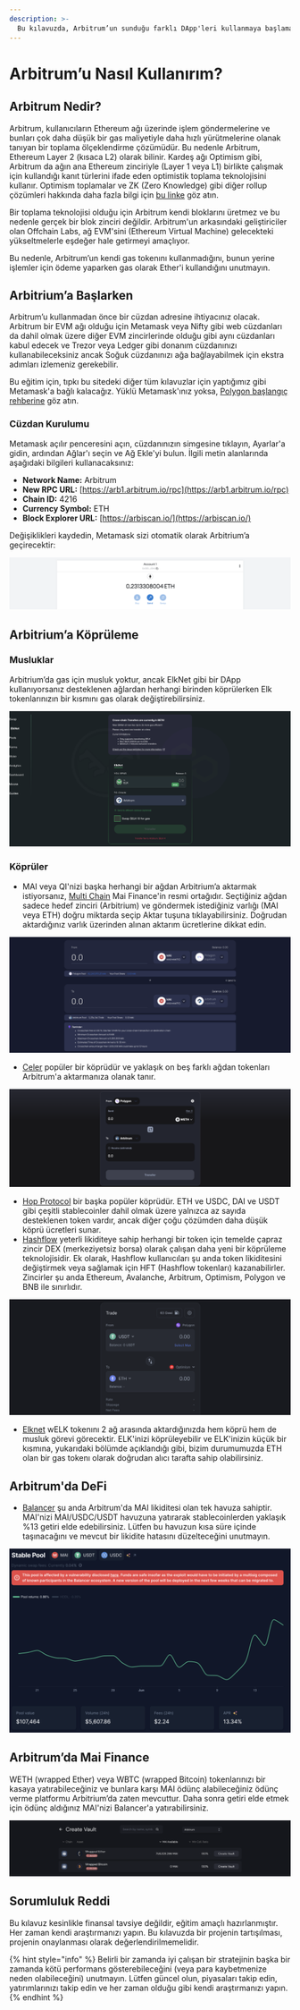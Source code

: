 ```yaml
---
description: >-
  Bu kılavuzda, Arbitrum’un sunduğu farklı DApp'leri kullanmaya başlamak için bilmeniz gereken her şeyi açıklayacağız.
---
```


# Arbitrum’u Nasıl Kullanırım?

## Arbitrum Nedir?

Arbitrum, kullanıcıların Ethereum ağı üzerinde işlem göndermelerine ve bunları çok daha düşük bir gas maliyetiyle daha hızlı yürütmelerine olanak tanıyan bir toplama ölçeklendirme çözümüdür. Bu nedenle Arbitrum, Ethereum Layer 2 (kısaca L2) olarak bilinir. Kardeş ağı Optimism gibi, Arbitrum da ağın ana Ethereum zinciriyle (Layer 1 veya L1) birlikte çalışmak için kullandığı kanıt türlerini ifade eden optimistik toplama teknolojisini kullanır. Optimism toplamalar ve ZK (Zero Knowledge) gibi diğer rollup çözümleri hakkında daha fazla bilgi için [bu linke](https://support.deversifi.com/en/article/deversifi-what-is-the-difference-between-zk-rollup-and-optimistic-rollup-3gf3bw/) göz atın.

Bir toplama teknolojisi olduğu için Arbitrum kendi bloklarını üretmez ve bu nedenle gerçek bir blok zinciri değildir. Arbitrum'un arkasındaki geliştiriciler olan Offchain Labs, ağ EVM'sini (Ethereum Virtual Machine) gelecekteki yükseltmelerle eşdeğer hale getirmeyi amaçlıyor.

Bu nedenle, Arbitrum’un kendi gas tokenını kullanmadığını, bunun yerine işlemler için ödeme yaparken gas olarak Ether'i kullandığını unutmayın.

## Arbitrium’a Başlarken

Arbitrum’u kullanmadan önce bir cüzdan adresine ihtiyacınız olacak. Arbitrum bir EVM ağı olduğu için Metamask veya Nifty gibi web cüzdanları da dahil olmak üzere diğer EVM zincirlerinde olduğu gibi aynı cüzdanları kabul edecek ve Trezor veya Ledger gibi donanım cüzdanınızı kullanabileceksiniz ancak Soğuk cüzdanınızı ağa bağlayabilmek için ekstra adımları izlemeniz gerekebilir.

Bu eğitim için, tıpkı bu sitedeki diğer tüm kılavuzlar için yaptığımız gibi Metamask'a bağlı kalacağız. Yüklü Metamask'ınız yoksa, 
[Polygon başlangıç rehberine](../polygon/how-to-get-started-on-polygon.md) göz atın.

### Cüzdan Kurulumu

Metamask açılır penceresini açın, cüzdanınızın simgesine tıklayın, Ayarlar'a gidin, ardından Ağlar'ı seçin ve Ağ Ekle'yi bulun. İlgili metin alanlarında aşağıdaki bilgileri kullanacaksınız:

* **Network Name:** Arbitrum
* **New RPC URL:** [https://arb1.arbitrum.io/rpc](https://arb1.arbitrum.io/rpc)
* **Chain ID:** 4216
* **Currency Symbol:** ETH
* **Block Explorer URL:** [https://arbiscan.io/](https://arbiscan.io/)

Değişiklikleri kaydedin, Metamask sizi otomatik olarak Arbitrium’a geçirecektir:

![](<../../.gitbook/assets/Screen Shot 2022-06-17 at 10.27.21 PM.png>)

## Arbitrium’a Köprüleme

### Musluklar

Arbitrium’da gas için musluk yoktur, ancak ElkNet gibi bir DApp kullanıyorsanız desteklenen ağlardan herhangi birinden köprülerken Elk tokenlarınızın bir kısmını gas olarak değiştirebilirsiniz.

![](<../../.gitbook/assets/Screen Shot 2022-06-17 at 10.31.52 PM.png>)

### Köprüler

* MAI veya QI'nizi başka herhangi bir ağdan Arbitrium’a aktarmak istiyorsanız, [Multi Chain](https://app.multichain.org/#/router) Mai Finance'in resmi ortağıdır. Seçtiğiniz ağdan sadece hedef zinciri (Arbitrium) ve göndermek istediğiniz varlığı (MAI veya ETH) doğru miktarda seçip Aktar tuşuna tıklayabilirsiniz. Doğrudan aktardığınız varlık üzerinden alınan aktarım ücretlerine dikkat edin.

![](<../../.gitbook/assets/Screen Shot 2022-06-17 at 10.33.02 PM.png>)

* [Celer](https://cbridge.celer.network/#/transfer) popüler bir köprüdür ve yaklaşık on beş farklı ağdan tokenları Arbitrum'a aktarmanıza olanak tanır.

![](<../../.gitbook/assets/Screen Shot 2022-06-17 at 10.35.44 PM.png>)

* [Hop Protocol](https://app.hop.exchange/#/send?token=ETH\&sourceNetwork=polygon\&destNetwork=optimism) bir başka popüler köprüdür. ETH ve USDC, DAI ve USDT gibi çeşitli stablecoinler dahil olmak üzere yalnızca az sayıda desteklenen token vardır, ancak diğer çoğu çözümden daha düşük köprü ücretleri sunar.
* [Hashflow](https://app.hashflow.com/) yeterli likiditeye sahip herhangi bir token için temelde çapraz zincir DEX (merkeziyetsiz borsa) olarak çalışan daha yeni bir köprüleme teknolojisidir. Ek olarak, Hashflow kullanıcıları şu anda token likiditesini değiştirmek veya sağlamak için HFT (Hashflow tokenları) kazanabilirler. Zincirler şu anda Ethereum, Avalanche, Arbitrum, Optimism, Polygon ve BNB ile sınırlıdır.

![](<../../.gitbook/assets/Screen Shot 2022-06-17 at 9.51.25 PM.png>)

* [Elknet](https://app.elk.finance/#/elknet) wELK tokenını 2 ağ arasında aktardığınızda hem köprü hem de musluk görevi görecektir. ELK'inizi köprüleyebilir ve ELK'inizin küçük bir kısmına, yukarıdaki bölümde açıklandığı gibi, bizim durumumuzda ETH olan bir gas tokenı olarak doğrudan alıcı tarafta sahip olabilirsiniz.

## Arbitrum'da DeFi

* [Balancer](https://arbitrum.balancer.fi/#/pool/0x0510ccf9eb3ab03c1508d3b9769e8ee2cfd6fdcf00000000000000000000005d) şu anda Arbitrum'da MAI likiditesi olan tek havuza sahiptir. MAI'nizi MAI/USDC/USDT havuzuna yatırarak stablecoinlerden yaklaşık %13 getiri elde edebilirsiniz. Lütfen bu havuzun kısa süre içinde taşınacağını ve mevcut bir likidite hatasını düzelteceğini unutmayın.

![](<../../.gitbook/assets/Screen Shot 2022-06-17 at 10.43.57 PM.png>)

## Arbitrum’da Mai Finance

WETH (wrapped Ether) veya WBTC (wrapped Bitcoin) tokenlarınızı bir kasaya yatırabileceğiniz ve bunlara karşı MAI ödünç alabileceğiniz ödünç verme platformu Arbitrium’da zaten mevcuttur. Daha sonra getiri elde etmek için ödünç aldığınız MAI'nizi Balancer'a yatırabilirsiniz.

![](<../../.gitbook/assets/Screen Shot 2022-06-17 at 10.38.15 PM.png>)

## Sorumluluk Reddi

Bu kılavuz kesinlikle finansal tavsiye değildir, eğitim amaçlı hazırlanmıştır. Her zaman kendi araştırmanızı yapın. Bu kılavuzda bir projenin tartışılması, projenin onaylanması olarak değerlendirilmemelidir.

{% hint style="info" %}
Belirli bir zamanda iyi çalışan bir stratejinin başka bir zamanda kötü performans gösterebileceğini (veya para kaybetmenize neden olabileceğini) unutmayın. Lütfen güncel olun, piyasaları takip edin, yatırımlarınızı takip edin ve her zaman olduğu gibi kendi araştırmanızı yapın.
{% endhint %}
